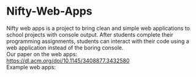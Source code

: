 # Nifty-Web-Apps
Nifty web apps is a project to bring clean and simple web applications to school projects with console output. After students complete their programming assignments, students can interact with their code using a web application instead of the boring console.  
Our paper on the web apps: https://dl.acm.org/doi/10.1145/3408877.3432580  
Example web apps:   
